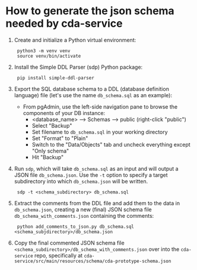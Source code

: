 # How to generate the json schema needed by cda-service

1. Create and initialize a Python virtual environment:

		python3 -m venv venv
		source venv/bin/activate

2. Install the Simple DDL Parser (sdp) Python package: 

		pip install simple-ddl-parser

3. Export the SQL database schema to a DDL (database definition language) file (let's use the name `db_schema.sql` as an example):
    * From pgAdmin, use the left-side navigation pane to browse the components of your DB instance:
        * <database_name> --> Schemas --> public (right-click "public")
        * Select "Backup"
        * Set filename to `db_schema.sql` in your working directory
        * Set "Format" to "Plain"
        * Switch to the "Data/Objects" tab and uncheck everything except "Only schema"
        * Hit "Backup"

4. Run `sdp`, which will take `db_schema.sql` as an input and will output a JSON file `db_schema.json`. Use the `-t` option to specify a target subdirectory into which `db_schema.json` will be written.

		sdp -t <schema_subdirectory> db_schema.sql
		
5. Extract the comments from the DDL file and add them to the data in `db_schema.json`, creating a new (final) JSON schema file `db_schema_with_comments.json` containing the comments:

		python add_comments_to_json.py db_schema.sql <schema_subjdirectory>/db_schema.json
		
6. Copy the final commented JSON schema file `<schema_subdirectory>/db_schema_with_comments.json` over into the `cda-service` repo, specifically at `cda-service/src/main/resources/schema/cda-prototype-schema.json`
